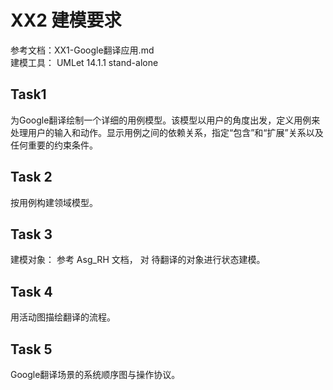 # XX2 建模要求

参考文档：XX1-Google翻译应用.md <br />
建模工具： UMLet 14.1.1 stand-alone

## Task1

为Google翻译绘制一个详细的用例模型。该模型以用户的角度出发，定义用例来处理用户的输入和动作。显示用例之间的依赖关系，指定“包含”和“扩展”关系以及任何重要的约束条件。

## Task 2
按用例构建领域模型。

## Task 3
建模对象： 参考 Asg_RH 文档， 对 待翻译的对象进行状态建模。

## Task 4
用活动图描绘翻译的流程。

## Task 5
Google翻译场景的系统顺序图与操作协议。
